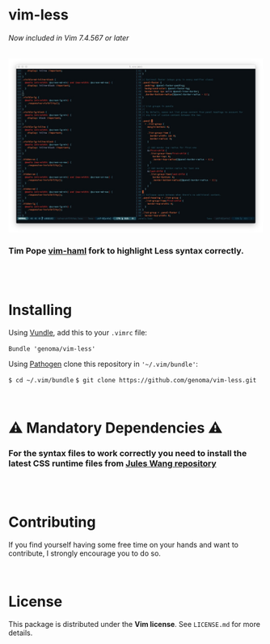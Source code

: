 vim-less
========
###### *Now included in Vim 7.4.567 or later*

![vim-less syntax highlighting](https://raw.githubusercontent.com/genoma/vim-less/master/less.jpeg)

### Tim Pope [vim-haml](http://www.vim.org/scripts/script.php?script_id=1433) fork to highlight Less syntax correctly.

<br><br>

# Installing

Using [Vundle](https://github.com/gmarik/vundle), add this to your `.vimrc` file:

`Bundle 'genoma/vim-less'`

Using [Pathogen](https://github.com/tpope/vim-pathogen) clone this repository in `'~/.vim/bundle'`:

`$ cd ~/.vim/bundle`
`$ git clone https://github.com/genoma/vim-less.git`


<br>

# :warning: Mandatory Dependencies :warning:

### For the syntax files to work correctly you need to install the latest CSS runtime files from [Jules Wang repository](https://github.com/JulesWang/css.vim)

<br><br>

# Contributing

If you find yourself having some free time on your hands and want to contribute, I strongly encourage you to do so.

<br>

# License

This package is distributed under the **Vim license**.
See `LICENSE.md` for more details.
